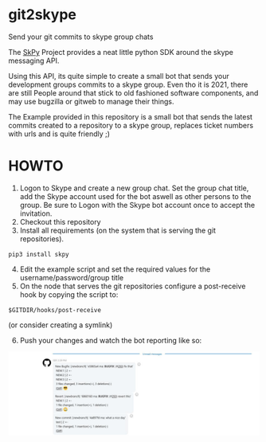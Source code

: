 # git2skype
Send your git commits to skype group chats

The [SkPy](https://github.com/Terrance/SkPy) Project provides a neat little python SDK around the skype messaging API. 

Using this API, its quite simple to create a small bot that sends your development groups commits to a skype group.
Even tho it is 2021, there are still People around that stick to old fashioned software components, and may use
bugzilla or gitweb to manage their things.

The Example provided in this repository is a small bot that sends the latest commits created to a repository
to a skype group, replaces ticket numbers with urls and is quite friendly ;)

# HOWTO

1) Logon to Skype and create a new group chat. Set the group chat title, add the Skype account used for the bot
aswell as other persons to the group. Be sure to Logon with the Skype bot account once to accept the invitation.
3) Checkout this repository
2) Install all requirements (on the system that is serving the git repositories).

```
pip3 install skpy
```
4) Edit the example script and set the required values for the username/password/group title
5) On the node that serves the git repositories configure a post-receive hook by copying the script to:

```
$GITDIR/hooks/post-receive
```

(or consider creating a symlink)

6) Push your changes and watch the bot reporting like so:

![screenshot](skypebot.jpg?raw=true "Thebot")
